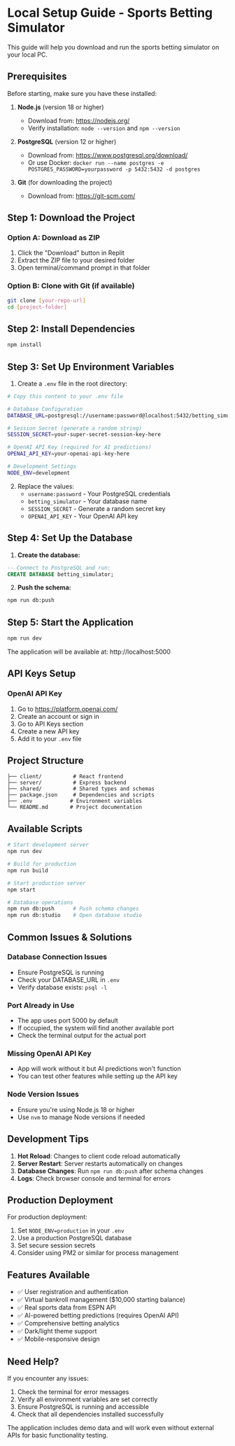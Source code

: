 # Local Setup Guide - Sports Betting Simulator

This guide will help you download and run the sports betting simulator on your local PC.

## Prerequisites

Before starting, make sure you have these installed:

1. **Node.js** (version 18 or higher)
   - Download from: https://nodejs.org/
   - Verify installation: `node --version` and `npm --version`

2. **PostgreSQL** (version 12 or higher)
   - Download from: https://www.postgresql.org/download/
   - Or use Docker: `docker run --name postgres -e POSTGRES_PASSWORD=yourpassword -p 5432:5432 -d postgres`

3. **Git** (for downloading the project)
   - Download from: https://git-scm.com/

## Step 1: Download the Project

### Option A: Download as ZIP
1. Click the "Download" button in Replit
2. Extract the ZIP file to your desired folder
3. Open terminal/command prompt in that folder

### Option B: Clone with Git (if available)
```bash
git clone [your-repo-url]
cd [project-folder]
```

## Step 2: Install Dependencies

```bash
npm install
```

## Step 3: Set Up Environment Variables

1. Create a `.env` file in the root directory:

```bash
# Copy this content to your .env file

# Database Configuration
DATABASE_URL=postgresql://username:password@localhost:5432/betting_simulator

# Session Secret (generate a random string)
SESSION_SECRET=your-super-secret-session-key-here

# OpenAI API Key (required for AI predictions)
OPENAI_API_KEY=your-openai-api-key-here

# Development Settings
NODE_ENV=development
```

2. Replace the values:
   - `username:password` - Your PostgreSQL credentials
   - `betting_simulator` - Your database name
   - `SESSION_SECRET` - Generate a random secret key
   - `OPENAI_API_KEY` - Your OpenAI API key

## Step 4: Set Up the Database

1. **Create the database:**
```sql
-- Connect to PostgreSQL and run:
CREATE DATABASE betting_simulator;
```

2. **Push the schema:**
```bash
npm run db:push
```

## Step 5: Start the Application

```bash
npm run dev
```

The application will be available at: http://localhost:5000

## API Keys Setup

### OpenAI API Key
1. Go to https://platform.openai.com/
2. Create an account or sign in
3. Go to API Keys section
4. Create a new API key
5. Add it to your `.env` file

## Project Structure

```
├── client/          # React frontend
├── server/          # Express backend
├── shared/          # Shared types and schemas
├── package.json     # Dependencies and scripts
├── .env            # Environment variables
└── README.md       # Project documentation
```

## Available Scripts

```bash
# Start development server
npm run dev

# Build for production
npm run build

# Start production server
npm start

# Database operations
npm run db:push      # Push schema changes
npm run db:studio    # Open database studio
```

## Common Issues & Solutions

### Database Connection Issues
- Ensure PostgreSQL is running
- Check your DATABASE_URL in `.env`
- Verify database exists: `psql -l`

### Port Already in Use
- The app uses port 5000 by default
- If occupied, the system will find another available port
- Check the terminal output for the actual port

### Missing OpenAI API Key
- App will work without it but AI predictions won't function
- You can test other features while setting up the API key

### Node Version Issues
- Ensure you're using Node.js 18 or higher
- Use `nvm` to manage Node versions if needed

## Development Tips

1. **Hot Reload**: Changes to client code reload automatically
2. **Server Restart**: Server restarts automatically on changes
3. **Database Changes**: Run `npm run db:push` after schema changes
4. **Logs**: Check browser console and terminal for errors

## Production Deployment

For production deployment:

1. Set `NODE_ENV=production` in your `.env`
2. Use a production PostgreSQL database
3. Set secure session secrets
4. Consider using PM2 or similar for process management

## Features Available

- ✅ User registration and authentication
- ✅ Virtual bankroll management ($10,000 starting balance)
- ✅ Real sports data from ESPN API
- ✅ AI-powered betting predictions (requires OpenAI API)
- ✅ Comprehensive betting analytics
- ✅ Dark/light theme support
- ✅ Mobile-responsive design

## Need Help?

If you encounter any issues:
1. Check the terminal for error messages
2. Verify all environment variables are set correctly
3. Ensure PostgreSQL is running and accessible
4. Check that all dependencies installed successfully

The application includes demo data and will work even without external APIs for basic functionality testing.
